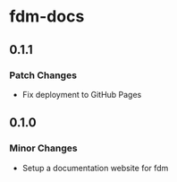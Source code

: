 # fdm-docs

## 0.1.1

### Patch Changes

- Fix deployment to GitHub Pages

## 0.1.0

### Minor Changes

- Setup a documentation website for fdm
